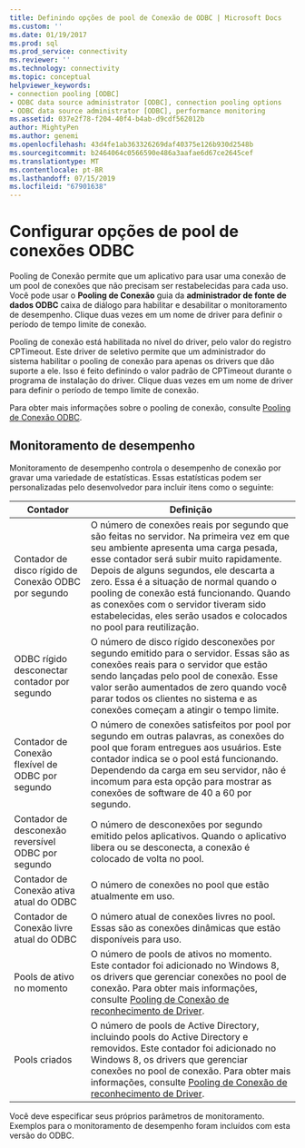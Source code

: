 ```yaml
---
title: Definindo opções de pool de Conexão de ODBC | Microsoft Docs
ms.custom: ''
ms.date: 01/19/2017
ms.prod: sql
ms.prod_service: connectivity
ms.reviewer: ''
ms.technology: connectivity
ms.topic: conceptual
helpviewer_keywords:
- connection pooling [ODBC]
- ODBC data source administrator [ODBC], connection pooling options
- ODBC data source administrator [ODBC], performance monitoring
ms.assetid: 037e2f78-f204-40f4-b4ab-d9cdf562012b
author: MightyPen
ms.author: genemi
ms.openlocfilehash: 43d4fe1ab363326269daf40375e126b930d2548b
ms.sourcegitcommit: b2464064c0566590e486a3aafae6d67ce2645cef
ms.translationtype: MT
ms.contentlocale: pt-BR
ms.lasthandoff: 07/15/2019
ms.locfileid: "67901638"
---
```

# <a name="setting-odbc-connection-pooling-options"></a>Configurar opções de pool de conexões ODBC
Pooling de Conexão permite que um aplicativo para usar uma conexão de um pool de conexões que não precisam ser restabelecidas para cada uso. Você pode usar o **Pooling de Conexão** guia da **administrador de fonte de dados ODBC** caixa de diálogo para habilitar e desabilitar o monitoramento de desempenho. Clique duas vezes em um nome de driver para definir o período de tempo limite de conexão.  
  
 Pooling de conexão está habilitada no nível do driver, pelo valor do registro CPTimeout. Este driver de seletivo permite que um administrador do sistema habilitar o pooling de conexão para apenas os drivers que dão suporte a ele. Isso é feito definindo o valor padrão de CPTimeout durante o programa de instalação do driver. Clique duas vezes em um nome de driver para definir o período de tempo limite de conexão.  
  
 Para obter mais informações sobre o pooling de conexão, consulte [Pooling de Conexão ODBC](../../odbc/reference/develop-app/driver-manager-connection-pooling.md).  
  
## <a name="performance-monitoring"></a>Monitoramento de desempenho  
 Monitoramento de desempenho controla o desempenho de conexão por gravar uma variedade de estatísticas. Essas estatísticas podem ser personalizadas pelo desenvolvedor para incluir itens como o seguinte:  
  
|Contador|Definição|  
|-------------|----------------|  
|Contador de disco rígido de Conexão ODBC por segundo|O número de conexões reais por segundo que são feitas no servidor. Na primeira vez em que seu ambiente apresenta uma carga pesada, esse contador será subir muito rapidamente. Depois de alguns segundos, ele descarta a zero. Essa é a situação de normal quando o pooling de conexão está funcionando. Quando as conexões com o servidor tiveram sido estabelecidas, eles serão usados e colocados no pool para reutilização.|  
|ODBC rígido desconectar contador por segundo|O número de disco rígido desconexões por segundo emitido para o servidor. Essas são as conexões reais para o servidor que estão sendo lançadas pelo pool de conexão. Esse valor serão aumentados de zero quando você parar todos os clientes no sistema e as conexões começam a atingir o tempo limite.|  
|Contador de Conexão flexível de ODBC por segundo|O número de conexões satisfeitos por pool por segundo em outras palavras, as conexões do pool que foram entregues aos usuários. Este contador indica se o pool está funcionando. Dependendo da carga em seu servidor, não é incomum para esta opção para mostrar as conexões de software de 40 a 60 por segundo.|  
|Contador de desconexão reversível ODBC por segundo|O número de desconexões por segundo emitido pelos aplicativos. Quando o aplicativo libera ou se desconecta, a conexão é colocado de volta no pool.|  
|Contador de Conexão ativa atual do ODBC|O número de conexões no pool que estão atualmente em uso.|  
|Contador de Conexão livre atual do ODBC|O número atual de conexões livres no pool. Essas são as conexões dinâmicas que estão disponíveis para uso.|  
|Pools de ativo no momento|O número de pools de ativos no momento. Este contador foi adicionado no Windows 8, os drivers que gerenciar conexões no pool de conexão. Para obter mais informações, consulte [Pooling de Conexão de reconhecimento de Driver](../../odbc/reference/develop-app/driver-aware-connection-pooling.md).|  
|Pools criados|O número de pools de Active Directory, incluindo pools do Active Directory e removidos. Este contador foi adicionado no Windows 8, os drivers que gerenciar conexões no pool de conexão. Para obter mais informações, consulte [Pooling de Conexão de reconhecimento de Driver](../../odbc/reference/develop-app/driver-aware-connection-pooling.md).|  
  
 Você deve especificar seus próprios parâmetros de monitoramento. Exemplos para o monitoramento de desempenho foram incluídos com esta versão do ODBC.
